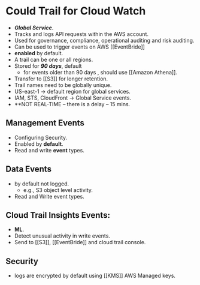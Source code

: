 # Could Trail for Cloud Watch
- ***Global Service***.
- Tracks and logs API requests within the AWS account.
- Used for governance, compliance, operational auditing and risk auditing.
- Can be used to trigger events on AWS [[EventBride]]
- **enabled** by default.
- A trail can be one or all regions.
- Stored for ***90 days***, default
	- for events older than 90 days , should use [[Amazon Athena]].
- Transfer to [[S3]] for longer retention.
- Trail names need to be globally unique.
- US-east-1 → default region for global services.
- IAM, STS, CloudFront → Global Service events.
- **NOT REAL-TIME – there is a delay – 15 mins.

## Management Events
- Configuring Security. 
- Enabled by **default**.
- Read and write **event** types.

## Data Events
- by default not logged.
	- e.g., S3 object level activity.
- Read and Write event types.

## Cloud Trail Insights Events:
- **ML**.
- Detect unusual activity in write events.
- Send to [[S3]], [[EventBride]] and cloud trail console.

## Security
- logs are encrypted by default using [[KMS]] AWS Managed keys.